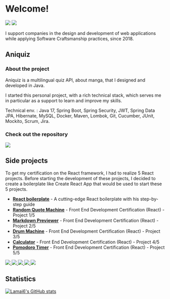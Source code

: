 # Welcome!

<a href="https://github.com/lamai6"><img src="https://komarev.com/ghpvc/?username=lamai6&color=201e35&style=for-the-badge&label=GH_VIEWS"/></a>
<a href="https://github.com/lamai6"><img src="https://img.shields.io/github/followers/lamai6?color=201e35&label=GH%20FOLLOWERS&logo=github&style=for-the-badge"/></a>
<!--
<a href="[WEBSITE]"><img src="https://img.shields.io/badge/WEBSITE-%23FF7139.svg?&style=for-the-badge&logo=firefox-browser&logoColor=white"></a>
<a href="[LINK_TO_PDF_RESUME]"><img src="https://img.shields.io/badge/Resume-%23E6676B.svg?&style=for-the-badge&logoColor=white"/></a>
<a href="[LINK_TO_LINKEDIN_PROFILE]"><img src="https://img.shields.io/badge/linkedin-%230077B5.svg?&style=for-the-badge&logo=linkedin&logoColor=white"/></a>
-->

I support companies in the design and development of web applications while applying Software Craftsmanship practices, since 2018.

## Aniquiz

### About the project

Aniquiz is a multilingual quiz API, about manga, that I designed and developed in Java.

I started this personal project, with a rich technical stack, which serves me in particular as a support to learn and improve my skills.

Technical env. : Java 17, Spring Boot, Spring Security, JWT, Spring Data JPA, Hibernate, MySQL, Docker, Maven, Lombok, Git, Cucumber, JUnit, Mockito, Scrum, Jira.

### Check out the repository

<a href="https://github.com/lamai6/aniquiz" target="_blank" rel="noopener">
  <img align="center" src="https://github-readme-stats.vercel.app/api/pin/?username=lamai6&repo=aniquiz&theme=rose_pine" />
</a>

## Side projects

To get my certification on the React framework, I had to realize 5 React projects. Before starting the development of these projects, I decided to create a boilerplate like Create React App that would be used to start these 5 projects.

- [**React boilerplate**](https://github.com/lamai6/react-app-starter) - A cutting-edge React boilerplate with his step-by-step guide
- [**Random Quote Machine**](https://github.com/lamai6/random-quote-machine) - Front End Development Certification (React) - Project 1/5
- [**Markdown Previewer**](https://github.com/lamai6/markdown-previewer) - Front End Development Certification (React) - Project 2/5
- [**Drum Machine**](https://github.com/lamai6/drum-machine) - Front End Development Certification (React) - Project 3/5
- [**Calculator**](https://github.com/lamai6/javascript-calculator) - Front End Development Certification (React) - Project 4/5
- [**Pomodoro Timer**](https://github.com/lamai6/25-5-clock) - Front End Development Certification (React) - Project 5/5

<a href="https://lamai6.github.io/random-quote-machine" target="_blank" rel="noopener">
  <img src="https://img.shields.io/badge/Demo_-_Quote_Machine-201e35?style=for-the-badge&labelColor=006c7f&logo=react&logoColor=white"/>
</a>
<a href="https://lamai6.github.io/markdown-previewer" target="_blank" rel="noopener">
  <img src="https://img.shields.io/badge/Demo_-_Markdown_Viewer-201e35?style=for-the-badge&labelColor=006c7f&logo=react&logoColor=white"/>
</a>
<a href="https://lamai6.github.io/drum-machine" target="_blank" rel="noopener">
  <img src="https://img.shields.io/badge/Demo_-_Drum_Machine-201e35?style=for-the-badge&labelColor=006c7f&logo=react&logoColor=white"/>
</a>
<a href="https://lamai6.github.io/javascript-calculator" target="_blank" rel="noopener">
  <img src="https://img.shields.io/badge/Demo_-_Calculator-201e35?style=for-the-badge&labelColor=006c7f&logo=react&logoColor=white"/>
</a>
<a href="https://lamai6.github.io/25-5-clock" target="_blank" rel="noopener">
  <img src="https://img.shields.io/badge/Demo_-_Pomodoro_Timer-201e35?style=for-the-badge&labelColor=006c7f&logo=react&logoColor=white"/>
</a>

## Statistics

[![Lamai6's GitHub stats](https://github-readme-stats.vercel.app/api?username=lamai6&show_icons=true&theme=rose_pine&count_private=true&hide=issues,contribs)](https://github.com/lamai6)
